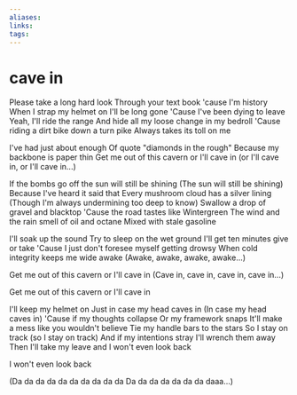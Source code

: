 ```yaml
---
aliases: 
links: 
tags: 
---
```

# cave in

Please take a long hard look
Through your text book 'cause I'm history
When I strap my helmet on I'll be long gone
'Cause I've been dying to leave
Yeah, I'll ride the range
And hide all my loose change in my bedroll
'Cause riding a dirt bike down a turn pike
Always takes its toll on me



I've had just about enough
Of quote "diamonds in the rough"
Because my backbone is paper thin
Get me out of this cavern or I'll cave in
(or I'll cave in, or I'll cave in...)



If the bombs go off the sun will still be shining
(The sun will still be shining)
Because I've heard it said that
Every mushroom cloud has a silver lining
(Though I'm always undermining too deep to know)
Swallow a drop of gravel and blacktop
'Cause the road tastes like Wintergreen
The wind and the rain smell of oil and octane
Mixed with stale gasoline



I'll soak up the sound
Try to sleep on the wet ground
I'll get ten minutes give or take
'Cause I just don't foresee myself getting drowsy
When cold integrity keeps me wide awake
(Awake, awake, awake, awake...)



Get me out of this cavern or I'll cave in
(Cave in, cave in, cave in, cave in...)



Get me out of this cavern or I'll cave in



I'll keep my helmet on
Just in case my head caves in
(In case my head caves in)
'Cause if my thoughts collapse
Or my framework snaps
It'll make a mess like you wouldn't believe
Tie my handle bars to the stars
So I stay on track (so I stay on track)
And if my intentions stray I'll wrench them away
Then I'll take my leave and I won't even look back



I won't even look back



(Da da da da da da da da da da
Da da da da da da da daaa...)
